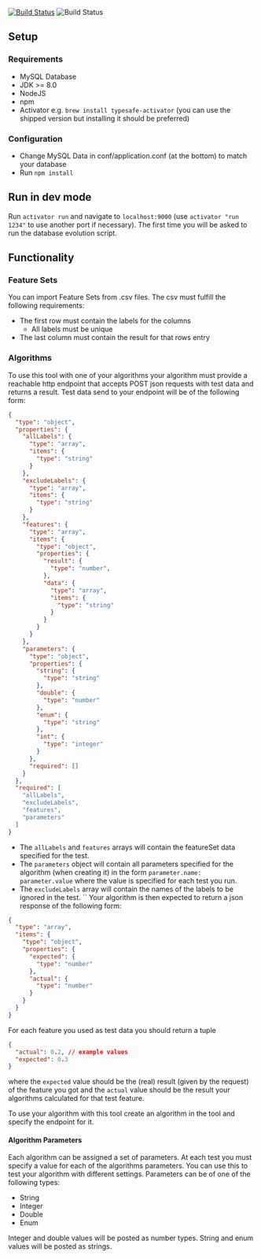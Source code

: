 [![Build Status](https://travis-ci.org/FaHeymann/machine-learning-monitor.svg?branch=master)](https://travis-ci.org/FaHeymann/machine-learning-monitor) ![Build Status](https://circleci.com/gh/FaHeymann/machine-learning-monitor.svg?&style=shield)

## Setup

### Requirements

* MySQL Database
* JDK >= 8.0
* NodeJS
* npm
* Activator e.g. `brew install typesafe-activator` (you can use the shipped version but installing it should be preferred)

### Configuration

* Change MySQL Data in conf/application.conf (at the bottom) to match your database
* Run `npm install`

## Run in dev mode

Run `activator run` and navigate to `localhost:9000` (use `activator "run 1234"` to use another port if necessary).
The first time you will be asked to run the database evolution script.

## Functionality

### Feature Sets

You can import Feature Sets from .csv files. The csv must fulfill the following requirements:
* The first row must contain the labels for the columns
    * All labels must be unique
* The last column must contain the result for that rows entry

### Algorithms

To use this tool with one of your algorithms your algorithm must provide a reachable http endpoint that accepts POST json requests with test data and returns a result. Test data send to your endpoint will be of the following form:

```json
{
  "type": "object",
  "properties": {
    "allLabels": {
      "type": "array",
      "items": {
        "type": "string"
      }
    },
    "excludeLabels": {
      "type": "array",
      "items": {
        "type": "string"
      }
    },
    "features": {
      "type": "array",
      "items": {
        "type": "object",
        "properties": {
          "result": {
            "type": "number",
          },
          "data": {
            "type": "array",
            "items": {
              "type": "string"
            }
          }
        }
      }
    },
    "parameters": {
      "type": "object",
      "properties": {
        "string": {
          "type": "string"
        },
        "double": {
          "type": "number"
        },
        "enum": {
          "type": "string"
        },
        "int": {
          "type": "integer"
        }
      },
      "required": []
    }
  },
  "required": [
    "allLabels",
    "excludeLabels",
    "features",
    "parameters"
  ]
}
```

* The `allLabels` and `features` arrays will contain the featureSet data specified for the test.
* The `parameters` object will contain all parameters specified for the algorithm (when creating it) in the form `parameter.name: parameter.value` where the value is specified for each test you run.
* The `excludeLabels` array will contain the names of the labels to be ignored in the test.
``
Your algorithm is then expected to return a json response of the following form:

```json
{
  "type": "array",
  "items": {
    "type": "object",
    "properties": {
      "expected": {
        "type": "number"
      },
      "actual": {
        "type": "number"
      }
    }
  }
}
```

For each feature you used as test data you should return a tuple

```json
{
  "actual": 0.2, // example values
  "expected": 0.3
}
```

where the `expected` value should be the (real) result (given by the request) of the feature you got and the `actual` value should be the result your algorithms calculated for that test feature.

To use your algorithm with this tool create an algorithm in the tool and specify the endpoint for it.

#### Algorithm Parameters

Each algorithm can be assigned a set of parameters. At each test you must specify a value for each of the algorithms parameters. You can use this to test your algorithm with different settings. Parameters can be of one of the following types:

* String
* Integer
* Double
* Enum

Integer and double values will be posted as number types. String and enum values will be posted as strings.